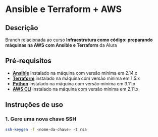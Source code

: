 # Ansible e Terraform + AWS

## Descrição

Branch relacionada ao curso **Infraestrutura como código: preparando máquinas na AWS com Ansible e Terraform** da Alura

## Pré-requisitos

- [**Ansible**](https://developer.hashicorp.com/vagrant/downloads) instalado na máquina com versão mínima em 2.14.x
- [**Terraform**](https://www.virtualbox.org/wiki/Downloads) instalado na máquina com versão mínima em 1.5.x
- [**Python**](https://www.virtualbox.org/wiki/Downloads) instalado na máquina com versão mínima em 3.11.x
- [**AWS CLI**](https://docs.aws.amazon.com/pt_br/cli/latest/userguide/getting-started-install.html) instalado na máquina com versão mínima em 2.11.x

## Instruções de uso

### 1. Gere uma nova chave SSH

  ```bash
  ssh-keygen -f <nome-da-chave> -t rsa
  ```

